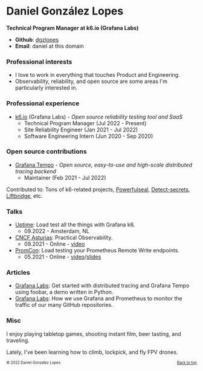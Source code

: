 # Daniel González Lopes

**Technical Program Manager at k6.io (Grafana Labs)**

- **Github**: [dgzlopes](https://github.com/dgzlopes) 
- **Email**: daniel at this domain

### Professional interests
- I love to work in everything that touches Product and Engineering. 
- Observability, reliability, and open source are some areas I'm particularly interested in.

### Professional experience

- [k6.io](https://k6.io/) (Grafana Labs) - *Open source reliability testing tool and SaaS*
   - Technical Program Manager (Jul 2022 - Present)
   - Site Reliability Engineer (Jan 2021 - Jul 2022)
   - Software Engineering Intern (Jun 2020 - Sep 2020)

### Open source contributions

- [Grafana Tempo](https://github.com/grafana/tempo) - *Open source, easy-to-use and high-scale distributed tracing backend*
   - Maintainer (Feb 2021 - Jul 2022)

Contributed to: Tons of k6-related projects, [Powerfulseal](https://github.com/bloomberg/powerfulseal), [Detect-secrets](https://github.com/Yelp/detect-secrets), [Liftbridge](https://github.com/liftbridge-io), etc.

### Talks

- [Uptime](https://uptime.aiven.io/): Load test all the things with Grafana k6.
    - 09.2022 - Amsterdam, NL
- [CNCF Asturias](https://community.cncf.io/asturias/): Practical Observability. 
    - 09.2021 - Online - [video](https://www.youtube.com/watch?v=404y_hE6ofk)
- [PromCon](https://promcon.io/2021-online/): Load testing your Prometheus Remote Write endpoints.
    - 05.2021 - Online - [video](https://www.youtube.com/watch?v=qrbmlTTthQk)/[slides](https://static.sched.com/hosted_files/promcononline2021/6d/LoadTestingRemoteWritePromcon.pdf)

### Articles

- [Grafana Labs](https://grafana.com/blog/2021/05/04/get-started-with-distributed-tracing-and-grafana-tempo-using-foobar-a-demo-written-in-python/): Get started with distributed tracing and Grafana Tempo using foobar, a demo written in Python.
- [Grafana Labs](https://grafana.com/blog/2021/09/20/how-we-use-grafana-and-prometheus-to-monitor-the-traffic-of-our-many-github-repositories/): How we use Grafana and Prometheus to monitor the traffic of our many GitHub repositories.

### Misc
I enjoy playing tabletop games, shooting instant film, beer tasting, and traveling.

Lately, I've been learning how to climb, lockpick, and fly FPV drones.

<sub><sup>© 2022 Daniel González Lopes </a><a href="#" style="float: right;">Back to top</a></sup></sub>
